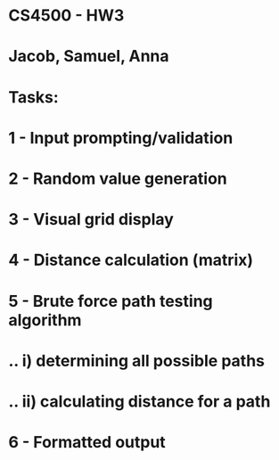 # CS4500 - HW3
# Jacob, Samuel, Anna
# Tasks:
#  1 - Input prompting/validation
#  2 - Random value generation
#  3 - Visual grid display
#  4 - Distance calculation (matrix)
#  5 - Brute force path testing algorithm
#  ..     i) determining all possible paths
#  ..     ii) calculating distance for a path
#  6 - Formatted output
